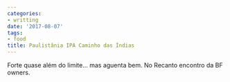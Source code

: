```yaml
---
categories:
- writting
date: '2017-08-07'
tags:
- food
title: Paulistânia IPA Caminho das Índias
---
```


Forte quase além do limite... mas aguenta bem. No Recanto encontro da BF owners.

